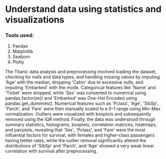 <h1>Understand data using statistics and visualizations</h1>
<h3>Tools used:</h3>
<ol>
  <li>Pandas</li>
  <li>Matplotlib</li>
  <li>Seaborn</li>
  <li>Plotly</li>
</ol>
<p>
The Titanic data analysis and preprocessing involved loading the dataset, checking for nulls and data types, and handling missing values by imputing 'Age' with the median, dropping 'Cabin' due to excessive nulls, and imputing 'Embarked' with the mode. Categorical features like 'Name' and 'Ticket' were dropped, while 'Sex' was converted to numerical using pandas.factorize() and 'Embarked' was One-Hot Encoded using pandas.get_dummies(). Numerical features such as 'Pclass', 'Age', 'SibSp', 'Parch', and 'Fare' were then manually scaled to a 0-1 range using Min-Max normalization. Outliers were visualized with boxplots and subsequently removed using the IQR method. Finally, the data was understood through summary statistics, histograms, boxplots, correlation matrices, heatmaps, and pairplots, revealing that 'Sex', 'Pclass', and 'Fare' were the most influential factors for survival, with females and higher-class passengers having better rates, while the outlier removal significantly altered the distributions of 'SibSp' and 'Parch', and 'Age' showed a very weak linear correlation with survival after preprocessing.</p>
